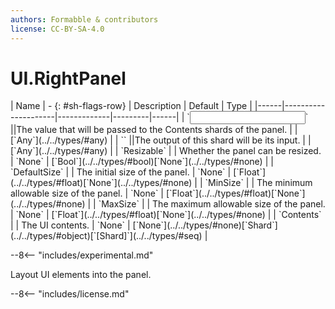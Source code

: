 ```yaml
---
authors: Formabble & contributors
license: CC-BY-SA-4.0
---
```



# UI.RightPanel

<div class="sh-parameters" markdown="1">
| Name | - {: #sh-flags-row} | Description | Default | Type |
|------|---------------------|-------------|---------|------|
| `<input>` ||The value that will be passed to the Contents shards of the panel. | | [`Any`](../../types/#any) |
| `<output>` ||The output of this shard will be its input. | | [`Any`](../../types/#any) |
| `Resizable` |  | Whether the panel can be resized. | `None` | [`Bool`](../../types/#bool)[`None`](../../types/#none) |
| `DefaultSize` |  | The initial size of the panel. | `None` | [`Float`](../../types/#float)[`None`](../../types/#none) |
| `MinSize` |  | The minimum allowable size of the panel. | `None` | [`Float`](../../types/#float)[`None`](../../types/#none) |
| `MaxSize` |  | The maximum allowable size of the panel. | `None` | [`Float`](../../types/#float)[`None`](../../types/#none) |
| `Contents` |  | The UI contents. | `None` | [`None`](../../types/#none)[`Shard`](../../types/#object)[`[Shard]`](../../types/#seq) |

</div>

--8<-- "includes/experimental.md"

Layout UI elements into the panel.

--8<-- "includes/license.md"

